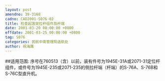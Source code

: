 ```yaml
---
layout: post
amendno: 39-3168
cadno: CAD2001-S076-02
title: 检查起落架拉杆组件及杆端
date: 2001-03-20 00:00:00 +0800
effdate: 2001-03-25 00:00:00 +0800
tag: S076
categories: 民航中南管理局适航处
author: 祝海鹰
---
```


##适用范围:
序号在760513（含）以前，装有件号为1945E-31A或2071-31定位杆组件，或件号为1945E-235或2071-235的侧拉杆端（杆端）的S-76A、S-76B和S-76C型直升机。

